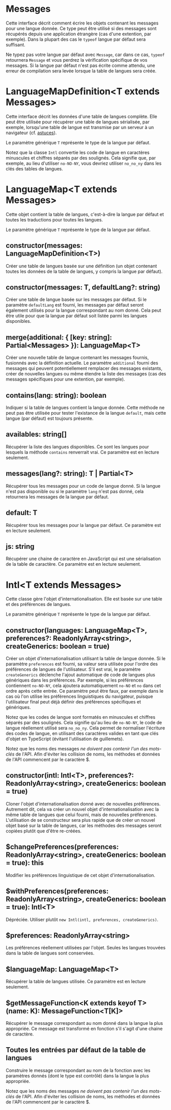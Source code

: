 # Messages

Cette interface décrit comment écrire les objets contenant les messages pour une langue donnée. Ce type peut être utilisé si des messages sont récupérés depuis une application étrangère (cas d'une extention, par exemple). Dans la plupart des cas le `typeof` langue par défaut sera suffisant.

Ne typez pas votre langue par défaut avec `Message`, car dans ce cas, `typeof` retournera `Message` et vous perdrez la vérification spécifique de vos messages. Si la langue par défaut n'est pas écrite comme attendu, une erreur de compilation sera levée lorsque la table de langues sera créée.

# LanguageMapDefinition\<T extends Messages>

Cette interface décrit les données d'une table de langues complète. Elle peut être utilisée pour récupérer une table de langues sérialisée, par exemple, lorsqu'une table de langue est transmise par un serveur à un navigateur (cf. [astuces](./tips.md)).

Le paramètre générique `T` représente le type de la langue par défaut.

Notez que la classe `Intl` convertie les code de langue en caractères minuscules et chiffres séparés par des soulignés. Cela signifie que, par exemple, au lieu d'utiliser `no-NO-NY`, vous devriez utiliser `no_no_ny` dans les clés des tables de langues.

# LanguageMap\<T extends Messages>

Cette objet contient la table de langues, c'est-à-dire la langue par défaut et toutes les traductions pour toutes les langues.

Le paramètre générique `T` représente le type de la langue par défaut.

## constructor(messages: LanguageMapDefinition\<T>)

Créer une table de langues basée sur une définition (un objet contenant toutes les données de la table de langues, y compris la langue par défaut).

## constructor(messages: T, defaultLang?: string)

Créer une table de langue basée sur les messages par défaut. Si le paramètre `defaultLang` est fourni, les messages par défaut seront également utilisés pour la langue correspondant au nom donné. Cela peut être utile pour que la langue par défaut soit listée parmi les langues disponibles.

## merge(additional: { [key: string]: Partial\<Messages> }): LanguageMap\<T>

Créer une nouvelle table de langue contenant les messages fournis, fusionnés avec la définition actuelle. Le paramètre `additional` fourni des messages qui peuvent potentiellement remplacer des messages existants, créer de nouvelles langues ou même étendre la liste des messages (cas des messages spécifiques pour une extention, par exemple).

## contains(lang: string): boolean

Indiquer si la table de langues contient la langue donnée. Cette méthode ne peut pas être utilisée pour tester l'existance de la langue `default`, mais cette langue (par défaut) est toujours présente.

## availables: string[]

Récupérer la liste des langues disponibles. Ce sont les langues pour lesquels la méthode `contains` renverrait vrai. Ce paramètre est en lecture seulement.

## messages(lang?: string): T | Partial\<T>

Récupérer tous les messages pour un code de langue donné. Si la langue n'est pas disponible ou si le paramètre `lang` n'est pas donné, cela retournera les messages de la langue par défaut.

## default: T

Récupérer tous les messages pour la langue par défaut. Ce paramètre est en lecture seulement.

## js: string

Récupérer une chaine de caractère en JavaScript qui est une sérialisation de la table de caractère. Ce paramètre est en lecture seulement.

# Intl\<T extends Messages>

Cette classe gère l'objet d'internationalisation. Elle est basée sur une table et des préférences de langues.

Le paramètre générique `T` représente le type de la langue par défaut.

## constructor(languages: LanguageMap\<T>, preferences?: ReadonlyArray\<string>, createGenerics: boolean = true)

Créer un objet d'internationalisation utilisant la table de langue donnée. Si le paramètre `preferences` est fourni, sa valeur sera utilisée pour l'ordre des préférences de langues de l'utilisateur. S'il est vrai, le paramètre `createGenerics` déclenche l'ajout automatique de code de langues plus génériques dans les préférences. Par exemple, si les préférences contiennent `no-NO-NY`, cela ajoutera automatiquement `no-NO` et `no` dans cet ordre après cette entrée. Ce paramètre peut être faux, par exemple dans le cas où l'on utilise les préférences linguistiques du navigateur, puisque l'utilisateur final peut déjà définir des préférences spécifiques et génériques.

Notez que les codes de langue sont formatés en minuscules et chiffres séparés par des soulignés. Cela signifie qu'au lieu de `no-NO-NY`, le code de langue réellement utilisé sera `no_no_ny`. Cela permet de normaliser l'écriture des codes de langue, en utilisant des caractères valides en tant que clés d'objet en TypeScript (évitant l'utilisation de guillemets).

Notez que les noms des messages _ne doivent pas contenir l'un des mots-clés_ de l'API. Afin d'éviter les collision de noms, les méthodes et données de l'API commencent par le caractère $.

## constructor(intl: Intl\<T>, preferences?: ReadonlyArray\<string>, createGenerics: boolean = true)

Cloner l'objet d'internationalisation donné avec de nouvelles préférences. Autrement dit, cela va créer un nouvel objet d'internationalisation avec la même table de langues que celui fourni, mais de nouvelles préférences. L'utilisation de se constructeur sera plus rapide que de créer un nouvel objet basé sur la table de langues, car les méthodes des messages seront copiées plutôt que d'être re-créées.

## $changePreferences(preferences: ReadonlyArray\<string>, createGenerics: boolean = true): this

Modifier les préférences linguistique de cet objet d'internationalisation.

## $withPreferences(preferences: ReadonlyArray\<string>, createGenerics: boolean = true): Intl\<T>

Dépréciée. Utiliser plutôt `new Intl(intl, preferences, createGenerics)`.

## $preferences: ReadonlyArray\<string>

Les préférences réellement utilisées par l'objet. Seules les langues trouvées dans la table de langues sont conservées.

## $languageMap: LanguageMap\<T>

Récupérer la table de langues utilisée. Ce paramètre est en lecture seulement.

## $getMessageFunction\<K extends keyof T>(name: K): MessageFunction\<T[K]>

Récupérer le message correspondant au nom donné dans la langue la plus appropriée. Ce message est transformé en fonction s'il s'agit d'une chaine de caractère.

## Toutes les entrées par défaut de la table de langues

Construire le message correspondant au nom de la fonction avec les paramètres donnés (dont le type est contrôlé) dans la langue la plus appropriée.

Notez que les noms des messages _ne doivent pas contenir l'un des mots-clés_ de l'API. Afin d'éviter les collision de noms, les méthodes et données de l'API commencent par le caractère $.
